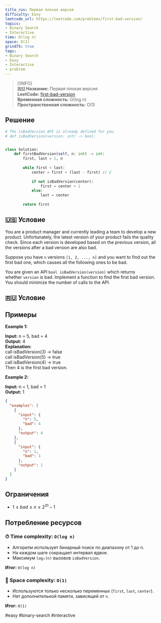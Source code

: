 ```yaml
---
title_rus: Первая плохая версия
difficulty: Easy
leetcode_url: https://leetcode.com/problems/first-bad-version/
topics:
- Binary Search
- Interactive
time: O(log n)
space: O(1)
grind75: true
tags:
- Binary Search
- Easy
- Interactive
- problem
---
```


> [!INFO]  
> **🇷🇺 Название:** Первая плохая версия  
> **LeetCode:** [first-bad-version](https://leetcode.com/problems/first-bad-version/)  
> **Временная сложность:** O(log n)  
> **Пространственная сложность:** O(1)  

## Решение

```python
# The isBadVersion API is already defined for you.  
# def isBadVersion(version: int) -> bool:  


class Solution:  
    def firstBadVersion(self, n: int) -> int:  
        first, last = 1, n  
  
        while first < last:  
            center = first + (last - first) // 2  
  
            if not isBadVersion(center):  
                first = center + 1  
            else:  
                last = center  
  
        return first
```

## 🇺🇸 Условие

You are a product manager and currently leading a team to develop a new product. Unfortunately, the latest version of your product fails the quality check. Since each version is developed based on the previous version, all the versions after a bad version are also bad.

Suppose you have `n` versions `[1, 2, ..., n]` and you want to find out the first bad one, which causes all the following ones to be bad.

You are given an API `bool isBadVersion(version)` which returns whether `version` is bad. Implement a function to find the first bad version. You should minimize the number of calls to the API.

## 🇷🇺 Условие

<!-- Место для вставки перевода на русском языке -->

## Примеры

**Example 1:**

**Input:** n = 5, bad = 4  
**Output:** 4  
**Explanation:**  
call isBadVersion(3) -> false  
call isBadVersion(5) -> true  
call isBadVersion(4) -> true  
Then 4 is the first bad version.  

**Example 2:**

**Input:** n = 1, bad = 1  
**Output:** 1  

```json
{
  "examples": [
    {
      "input": {
        "n": 5,
        "bad": 4
      },
      "output": 4
    },
    {
      "input": {
        "n": 1,
        "bad": 1
      },
      "output": 1
    }
  ]
}
```

## Ограничения

- $1 \leq bad \leq n \leq 2^{31} - 1$

## Потребление ресурсов
### ⏱ Time complexity: `O(log n)`

- Алгоритм использует бинарный поиск по диапазону от 1 до n.
- На каждом шаге сокращает интервал вдвое.
- Максимум `log₂(n)` вызовов `isBadVersion`.

**Итог:** `O(log n)`

### 🧠 Space complexity: `O(1)`

- Используются только несколько переменных (`first`, `last`, `center`).
- Нет дополнительной памяти, зависящей от `n`.

**Итог:** `O(1)`

#easy #binary-search #interactive
